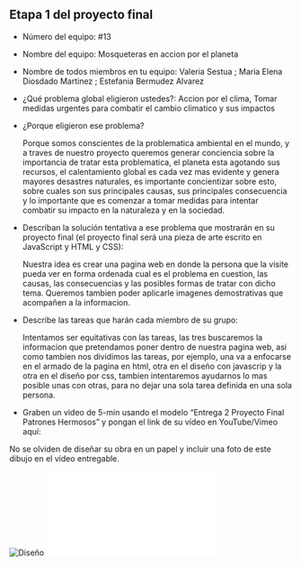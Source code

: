 ## Etapa 1 del proyecto final

- Número del equipo: #13
- Nombre del equipo: Mosqueteras en accion por el planeta 

- Nombre de todos miembros en tu equipo: Valeria Sestua ; Maria Elena Diosdado Martinez ; Estefania Bermudez Alvarez 

- ¿Qué problema global eligieron ustedes?: Accion por el clima, Tomar medidas urgentes para combatir el cambio climatico y sus impactos

- ¿Porque eligieron ese problema? 

  Porque somos conscientes de la problematica ambiental en el mundo, y a traves de nuestro proyecto queremos generar conciencia sobre la importancia de tratar esta problematica,     el planeta esta agotando sus recursos, el calentamiento global es cada vez mas evidente y genera mayores desastres naturales, es importante concientizar sobre esto, sobre cuales   son sus principales causas, sus principales consecuencia y lo importante que es comenzar a tomar medidas para intentar combatir su impacto en la naturaleza y en la sociedad.

- Describan la solución tentativa a ese problema que mostrarán en su proyecto final (el proyecto final será una pieza de arte escrito en JavaScript y HTML y CSS):

  Nuestra idea es crear una pagina web en donde la persona que la visite pueda ver en forma ordenada cual es el problema en cuestion, las causas, las consecuencias y las posibles   formas de tratar con dicho tema. Queremos tambien poder aplicarle imagenes demostrativas que acompañen a la informacion. 

- Describe las tareas que harán cada miembro de su grupo: 

  Intentamos ser equitativas con las tareas, las tres buscaremos la informacion que pretendamos poner dentro de nuestra pagina web, asi como tambien nos dividimos las tareas, por   ejemplo, una va a enfocarse en el armado de la pagina en html, otra en el diseño con javascrip y la otra en el diseño por css, tambien intentaremos ayudarnos lo mas               posible unas con otras, para no dejar una sola tarea definida en una sola persona. 

- Graben un video de 5-min usando el modelo “Entrega 2 Proyecto Final Patrones Hermosos” y pongan el link de su vídeo en YouTube/Vimeo aquí:

No se olviden de diseñar su obra en un papel y incluir una foto de este dibujo en el vídeo entregable.

![Diseño](https://user-images.githubusercontent.com/91492174/136846946-1ec26013-3366-4df5-8cf2-742787afa3a3.jpg)
![Diseño](file:///Z:/ESTEFANIA/PATRONES%20HERMOSOS/Proyecto%20final/Proyecto%20final.html)

